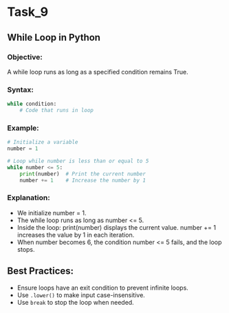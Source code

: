 # Task_9

## While Loop in Python

### Objective:
A while loop runs as long as a specified condition remains True.

### Syntax:
```python
while condition:
    # Code that runs in loop
```
### Example:
```python
# Initialize a variable
number = 1

# Loop while number is less than or equal to 5
while number <= 5:
    print(number)  # Print the current number
    number += 1    # Increase the number by 1
```
### Explanation:
- We initialize number = 1.
- The while loop runs as long as number <= 5.
- Inside the loop:
print(number) displays the current value.
number += 1 increases the value by 1 in each iteration.
- When number becomes 6, the condition number <= 5 fails, and the loop stops.
  
## Best Practices:

- Ensure loops have an exit condition to prevent infinite loops.
- Use `.lower()` to make input case-insensitive.
- Use `break` to stop the loop when needed.
